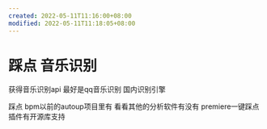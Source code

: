 ```yaml
---
created: 2022-05-11T11:16:00+08:00
modified: 2022-05-11T11:18:05+08:00
---
```


# 踩点 音乐识别

获得音乐识别api 最好是qq音乐识别 国内识别引擎

踩点 bpm以前的autoup项目里有 看看其他的分析软件有没有 premiere一键踩点插件有开源库支持
